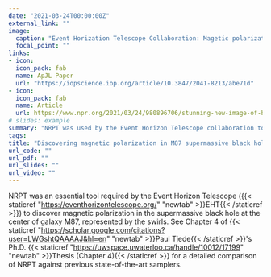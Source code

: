 ```yaml
---
date: "2021-03-24T00:00:00Z"
external_link: ""
image:
  caption: "Event Horization Telescope Collaboration: Magetic polarization in photograph of supermassive black hole in M87 (2021)"
  focal_point: ""
links:
- icon: 
  icon_pack: fab
  name: ApJL Paper
  url: "https://iopscience.iop.org/article/10.3847/2041-8213/abe71d"
- icon: 
  icon_pack: fab
  name: Article
  url: https://www.npr.org/2021/03/24/980896706/stunning-new-image-of-black-hole-reveals-surrounding-magnetic-fields
# slides: example
summary: "NRPT was used by the Event Horizon Telescope collaboration to discover magnetic polarization in M87's supermassive black hole."
tags: 
title: "Discovering magnetic polarization in M87 supermassive black hole"
url_code: ""
url_pdf: ""
url_slides: ""
url_video: ""
---
```


NRPT was an essential tool required by the Event Horizon Telescope ({{< staticref "https://eventhorizontelescope.org/" "newtab" >}}EHT{{< /staticref >}}) to discover magnetic polarization in the supermassive black hole at the center of galaxy M87, represented by the swirls. See Chapter 4 of {{< staticref "https://scholar.google.com/citations?user=LWGshtQAAAAJ&hl=en" "newtab" >}}Paul Tiede{{< /staticref >}}'s Ph.D. {{< staticref "https://uwspace.uwaterloo.ca/handle/10012/17199" "newtab" >}}Thesis (Chapter 4){{< /staticref >}} for a detailed comparison of NRPT against previous state-of-the-art samplers.
